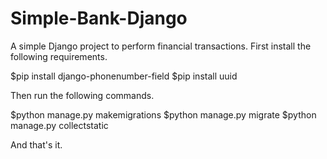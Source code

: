 # Simple-Bank-Django
A simple Django project to perform financial transactions.
First install the following requirements.

$pip install django-phonenumber-field
$pip install uuid

Then run the following commands.

$python manage.py makemigrations
$python manage.py migrate
$python manage.py collectstatic

And that's it.
